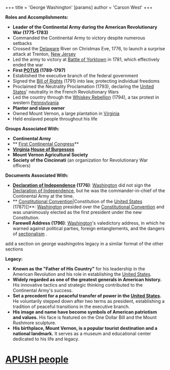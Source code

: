 +++
 title = 'George Washington'
[params]
	author = 'Carson West'
+++

**Roles and Accomplishments:**

* **Leader of the Continental Army during the American Revolutionary War (1775-1783)**
 * Commanded the Continental Army to victory despite numerous setbacks
 * Crossed the [Delaware](./../delaware/) River on Christmas Eve, 1776, to launch a surprise attack at Trenton, [New Jersey](./../new-jersey/)
 * Led the army to victory at [Battle of Yorktown](./../battle-of-yorktown/) in 1781, which effectively ended the war
* **First [POTUS](./../potus/) (1789-1797)**
 * Established the executive branch of the federal government
 * Signed the [Bill of Rights](./../bill-of-rights/) (1791) into law, protecting individual freedoms
 * Proclaimed the Neutrality Proclamation (1793), declaring the [United States](./../united-states/)' neutrality in the French Revolutionary Wars
 * Led the country through the [Whiskey Rebellion](./../whiskey-rebellion/) (1794), a tax protest in western [Pennsylvania](./../pennsylvania/)
* **Planter and slave owner**
 * Owned Mount Vernon, a large plantation in [Virginia](./../virginia/)
 * Held enslaved people throughout his life

**Groups Associated With:**

* **Continental Army**
* ** [First Continental Congress](./../first-continental-congress/)**
* **[Virginia](./../virginia/) [House of Burgesses](./../house-of-burgesses/)**
* **Mount Vernon Agricultural Society**
* **Society of the Cincinnati** (an organization for Revolutionary War officers)

**Documents Associated With:**

* **[Declaration of Independence](./../declaration-of-independence/) (1776)**: [Washington](./../washington/) did not sign the [Declaration of Independence](./../declaration-of-independence/), but he was the commander-in-chief of the Continental Army at the time.
* ** [Constitutional Convention](./../constitutional-convention/)|Constitution of the [United States](./../united-states/) (1787)]]**: [Washington](./../washington/) presided over the [Constitutional Convention](./../constitutional-convention/) and was unanimously elected as the first president under the new Constitution.
* **Farewell Address (1796)**: [Washington](./../washington/)'s valedictory address, in which he warned against political parties, foreign entanglements, and the dangers of  [sectionalism](./../sectionalism/) .

add a section on george washingotns legacy in a similar format of the other sections


**Legacy:**

* **Known as the "Father of His Country"** for his leadership in the American Revolution and his role in establishing the [United States](./../united-states/).
* **Widely regarded as one of the greatest generals in American history.** His innovative tactics and strategic thinking contributed to the Continental Army's success.
* **Set a precedent for a peaceful transfer of power in the [United States](./../united-states/).** He voluntarily stepped down after two terms as president, establishing a tradition of peaceful transitions in the executive branch.
* **His image and name have become symbols of American patriotism and values.** His face is featured on the One Dollar Bill and the Mount Rushmore sculpture.
* **His birthplace, Mount Vernon, is a popular tourist destination and a national landmark.** It serves as a museum and educational center dedicated to his life and legacy.
# [APUSH people](./../apush-people/)
